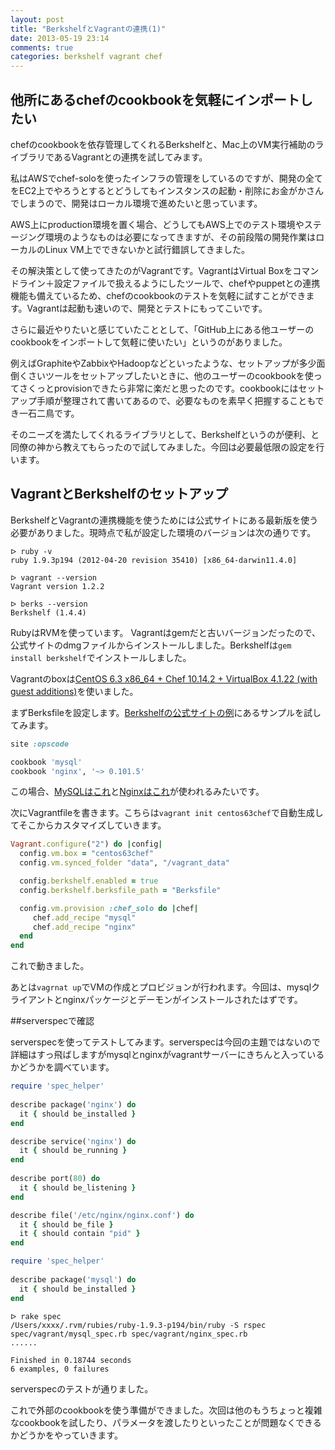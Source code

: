 ```yaml
---
layout: post
title: "BerkshelfとVagrantの連携(1)"
date: 2013-05-19 23:14
comments: true
categories: berkshelf vagrant chef
---
```


## 他所にあるchefのcookbookを気軽にインポートしたい
chefのcookbookを依存管理してくれるBerkshelfと、Mac上のVM実行補助のライブラリであるVagrantとの連携を試してみます。

私はAWSでchef-soloを使ったインフラの管理をしているのですが、開発の全てをEC2上でやろうとするとどうしてもインスタンスの起動・削除にお金がかさんでしまうので、開発はローカル環境で進めたいと思っています。

AWS上にproduction環境を置く場合、どうしてもAWS上でのテスト環境やステージング環境のようなものは必要になってきますが、その前段階の開発作業はローカルのLinux VM上でできないかと試行錯誤してきました。

その解決策として使ってきたのがVagrantです。VagrantはVirtual Boxをコマンドライン＋設定ファイルで扱えるようにしたツールで、chefやpuppetとの連携機能も備えているため、chefのcookbookのテストを気軽に試すことができます。Vagrantは起動も速いので、開発とテストにもってこいです。

さらに最近やりたいと感じていたこととして、「GitHub上にある他ユーザーのcookbookをインポートして気軽に使いたい」というのがありました。

例えばGraphiteやZabbixやHadoopなどといったような、セットアップが多少面倒くさいツールをセットアップしたいときに、他のユーザーのcookbookを使ってさくっとprovisionできたら非常に楽だと思ったのです。cookbookにはセットアップ手順が整理されて書いてあるので、必要なものを素早く把握することもでき一石二鳥です。

そのニーズを満たしてくれるライブラリとして、Berkshelfというのが便利、と同僚の神から教えてもらったので試してみました。今回は必要最低限の設定を行います。

## VagrantとBerkshelfのセットアップ

BerkshelfとVagrantの連携機能を使うためには公式サイトにある最新版を使う必要がありました。現時点で私が設定した環境のバージョンは次の通りです。

```
ᐅ ruby -v
ruby 1.9.3p194 (2012-04-20 revision 35410) [x86_64-darwin11.4.0]

ᐅ vagrant --version
Vagrant version 1.2.2

ᐅ berks --version
Berkshelf (1.4.4)
```

RubyはRVMを使っています。
Vagrantはgemだと古いバージョンだったので、公式サイトのdmgファイルからインストールしました。Berkshelfは`gem install berkshelf`でインストールしました。

Vagrantのboxは[CentOS 6.3 x86_64 + Chef 10.14.2 + VirtualBox 4.1.22 (with guest additions)](http://www.vagrantbox.es)を使いました。

まずBerksfileを設定します。[Berkshelfの公式サイトの例](http://berkshelf.com)にあるサンプルを試してみます。

``` ruby 
site :opscode

cookbook 'mysql'
cookbook 'nginx', '~> 0.101.5'
```

この場合、[MySQLはこれ](https://github.com/opscode-cookbooks/mysql)と[Nginxはこれ](https://github.com/opscode-cookbooks/nginx)が使われるみたいです。

次にVagrantfileを書きます。こちらは`vagrant init centos63chef`で自動生成してそこからカスタマイズしていきます。

``` ruby
Vagrant.configure("2") do |config|
  config.vm.box = "centos63chef"  
  config.vm.synced_folder "data", "/vagrant_data"

  config.berkshelf.enabled = true 
  config.berkshelf.berksfile_path = "Berksfile"

  config.vm.provision :chef_solo do |chef|
     chef.add_recipe "mysql"
     chef.add_recipe "nginx"
  end
end
```

これで動きました。

あとは`vagrnat up`でVMの作成とプロビジョンが行われます。今回は、mysqlクライアントとnginxパッケージとデーモンがインストールされたはずです。

##serverspecで確認

serverspecを使ってテストしてみます。serverspecは今回の主題ではないので詳細はすっ飛ばしますがmysqlとnginxがvagrantサーバーにきちんと入っているかどうかを調べています。

``` ruby spec/vagrant/nginx_spec.rb
require 'spec_helper'          
                               
describe package('nginx') do   
  it { should be_installed }
end

describe service('nginx') do   
  it { should be_running }     
end
  
describe port(80) do
  it { should be_listening }
end

describe file('/etc/nginx/nginx.conf') do
  it { should be_file }
  it { should contain "pid" }
end

```

``` ruby spec/vagrant/mysql_spec.rb
require 'spec_helper'          
                               
describe package('mysql') do   
  it { should be_installed }
end
```

```
ᐅ rake spec
/Users/xxxx/.rvm/rubies/ruby-1.9.3-p194/bin/ruby -S rspec spec/vagrant/mysql_spec.rb spec/vagrant/nginx_spec.rb
......

Finished in 0.18744 seconds
6 examples, 0 failures
```

serverspecのテストが通りました。

これで外部のcookbookを使う準備ができました。次回は他のもうちょっと複雑なcookbookを試したり、パラメータを渡したりといったことが問題なくできるかどうかをやっていきます。　


